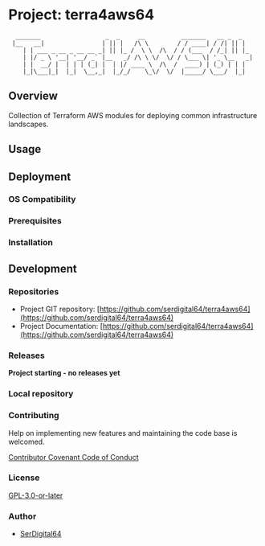 # Project: terra4aws64

```text
  _______                  _  _     __          _______   __ _  _   
 |__   __|                | || |   /\ \        / / ____| / /| || |  
    | | ___ _ __ _ __ __ _| || |_ /  \ \  /\  / / (___  / /_| || |_ 
    | |/ _ \ '__| '__/ _` |__   _/ /\ \ \/  \/ / \___ \| '_ \__   _|
    | |  __/ |  | | | (_| |  | |/ ____ \  /\  /  ____) | (_) | | |  
    |_|\___|_|  |_|  \__,_|  |_/_/    \_\/  \/  |_____/ \___/  |_|  

```

## Overview

Collection of Terraform AWS modules for deploying common infrastructure landscapes.

## Usage

## Deployment

### OS Compatibility

### Prerequisites

### Installation

## Development

### Repositories

- Project GIT repository: [https://github.com/serdigital64/terra4aws64](https://github.com/serdigital64/terra4aws64)
- Project Documentation: [https://github.com/serdigital64/terra4aws64](https://github.com/serdigital64/terra4aws64)

### Releases

**Project starting - no releases yet**

### Local repository

### Contributing

Help on implementing new features and maintaining the code base is welcomed.

[Contributor Covenant Code of Conduct](./CODE_OF_CONDUCT.md)

### License

[GPL-3.0-or-later](https://www.gnu.org/licenses/gpl-3.0.txt)

### Author

- [SerDigital64](https://serdigital64.github.io/)
